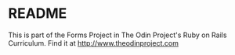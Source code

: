 # README

This is part of the Forms Project in The Odin Project's Ruby on Rails Curriculum.
Find it at http://www.theodinproject.com
